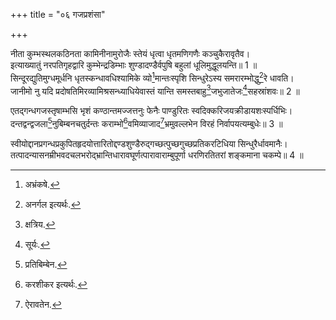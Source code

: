 +++
title = "०६ गजप्रशंसा"

+++
  
नीता कुम्भस्थलकठिनता कामिनीनामुरोजैः स्तेयं धृत्वा धृतमणिगणैः कञ्चुकैरावृतैव।  
इत्याख्यातुं नरपतिगृहद्वारि कुम्भेन्द्रडिम्भाः शुण्डादण्डैर्वपुषि बहुलां धूलिमुद्धूलयन्ति॥ 1 ॥  
सिन्दूरद्युतिमुग्धमूर्धनि धृतस्कन्धावधिश्यामिके व्यो[^2]मान्तःस्पृशि सिन्धुरेऽस्य समरारम्भोद्धु[^3]रे धावति।  
जानीमो नु यदि प्रदोषतिमिरव्यामिश्रसन्ध्याधियेवास्तं यान्ति समस्तबाहु[^4]जभुजातेजः[^5]सहस्रांशवः॥ 2 ॥  
  
[^2]: अभ्रंकषे.

[^3]: अनर्गल इत्यर्थः.

[^4]: क्षत्रिय.

[^5]: सूर्यः.

एतद्गन्धगजस्तृषाम्भसि भृशं कण्ठान्तमज्जत्तनुः फेनैः पाण्डुरितः स्वदिक्करिजयक्रीडायशःस्पर्धिभिः।  
दन्तद्वन्द्वजला[^6]नुबिम्बनचतुर्दन्तः कराम्भो[^7]वमिव्याजाद[^8]भ्रमुवल्लभेन विरहं निर्वापयत्यम्बुधेः॥ 3 ॥  
  
[^6]: प्रतिबिम्बेन.

[^7]: करशीकर इत्यर्थः.

[^8]: ऐरावतेन.

स्वीयोद्दानप्रगन्धप्रकुपितहृदयोत्तारितोद्दण्डशुण्डैरुद्गच्छत्पुच्छगुच्छप्रतिकरटिधिया सिन्धुरैर्धावमानैः।  
तत्पादन्यासनम्रीभवदचलभरोद्भ्रान्तिधारावघूर्णत्पारावाराम्बुपूर्णा धरणिरतितरां शङ्कमाना चकम्पे॥ 4 ॥  
